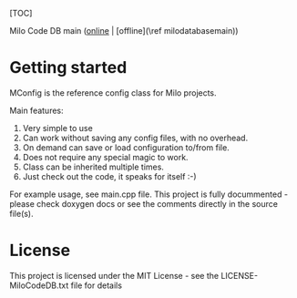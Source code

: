 [TOC]

Milo Code DB main ([online](https://qtdocs.milosolutions.com/milo-code-db/main/) | [offline](\ref milodatabasemain))

# Getting started

MConfig is the reference config class for Milo projects.

Main features:
1. Very simple to use
2. Can work without saving any config files, with no overhead.
3. On demand can save or load configuration to/from file.
4. Does not require any special magic to work.
5. Class can be inherited multiple times.
6. Just check out the code, it speaks for itself :-)

For example usage, see main.cpp file. This project is fully docummented - please
check doxygen docs or see the comments directly in the source file(s).

# License

This project is licensed under the MIT License - see the LICENSE-MiloCodeDB.txt file for details